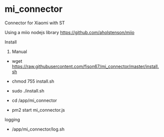 # mi_connector
Connector for Xiaomi with ST

Using a miio nodejs library
https://github.com/aholstenson/miio


Install
1. Manual
- wget https://raw.githubusercontent.com/fison67/mi_connector/master/install.sh

- chmod 755 install.sh
- sudo ./install.sh

- cd /app/mi_connector
- pm2 start mi_connector.js


logging
- /app/mi_connector/log.sh
